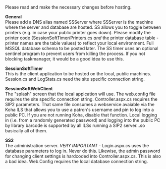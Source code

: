 Please read and make the necessary changes before hosting.

**General**<br>
Please add a DNS alias named SSServer where SSServer is the machine where the server and database are hosted.  SS allows you to toggle between printers (e.g. in case your public printer goes down).  Please modify the printer code (SessionSoftTimer/Printers.cs *and* the printer database table - printer names are the table values) to reflect your local environment.  Full MSSQL database schema to be posted later.  The SS timer uses an optional sentinel program to prevent users from killing the process.  If you not blocking taskmanager, it would be a good idea to use this.      

**SessionSoftTimer**<br>
This is the client application to be hosted on the local, public machines.  Session.cs and LogStats.cs need the site specific connection string.

**SessionSoftWebClient**<br>
The "splash" screen that the local applcation will use.  The web.config file requires the site specific connection string.  Controller.aspx.cs requires the SIP2 parameters.  That same file consumes a webservice avaiable via the Koha ILS that allows you to use a patron's username and pin to log into a public PC.  If you are not running Koha, disable that function.  Local logging in (i.e. from a randomly generated password) and logging into the public PC by library barcode is supported by all ILSs running a SIP2 server...so basically all of them.

**SS2**<br>
The administration server.  *VERY IMPORTANT* - Login.aspx.cs uses the database parameters to log in.  Never do this.  Likewise, the admin password for changing client settings is hardcoded into Controller.aspx.cs.  This is also a bad idea.  Web.Config requires the local database connection string.

